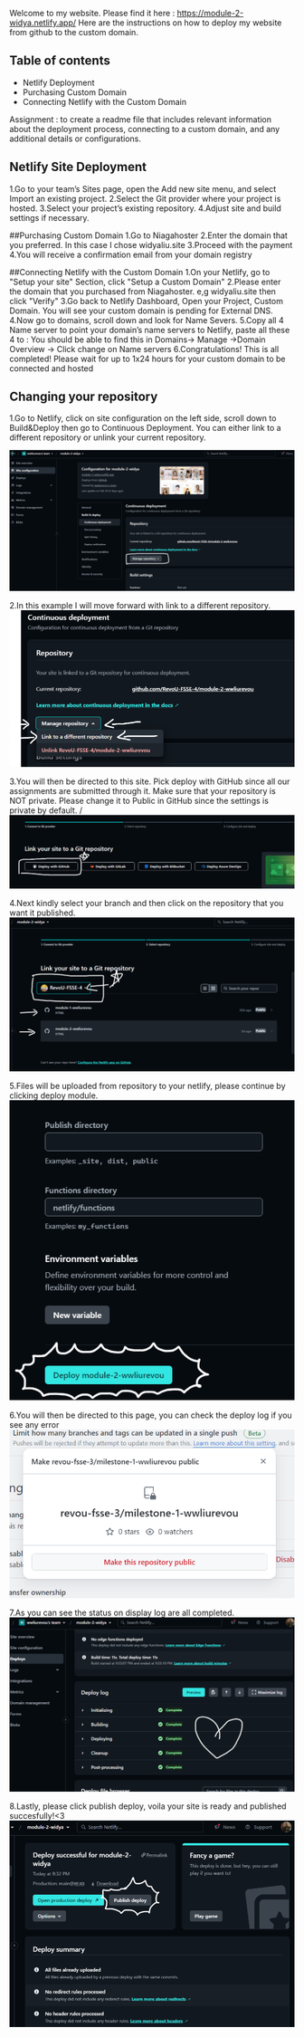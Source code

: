 Welcome to my website.
Please find it here : https://module-2-widya.netlify.app/
Here are the instructions on how to deploy my website from github to the custom domain.

## Table of contents

-  Netlify Deployment
-  Purchasing Custom Domain
-  Connecting Netlify with the Custom Domain

Assignment : to create a readme file that includes relevant information about the deployment process, connecting to a custom domain, and any additional details or configurations.

## Netlify Site Deployment

1.Go to your team’s Sites page, open the Add new site menu, and select Import an existing project.
2.Select the Git provider where your project is hosted.
3.Select your project’s existing repository.
4.Adjust site and build settings if necessary.

##Purchasing Custom Domain
1.Go to Niagahoster
2.Enter the domain that you preferred. In this case I chose widyaliu.site
3.Proceed with the payment
4.You will receive a confirmation email from your domain registry

##Connecting Netlify with the Custom Domain
1.On your Netlify, go to "Setup your site" Section, click "Setup a Custom Domain"
2.Please enter the domain that you purchased from Niagahoster. e,g widyaliu.site then click "Verify"
3.Go back to Netlify Dashboard, Open your Project, Custom Domain. You will see your custom domain is pending for External DNS.
4.Now go to domains, scroll down and look for Name Severs.
5.Copy all 4 Name server to point your domain’s name servers to Netlify, paste all these 4 to :
You should be able to find this in Domains-> Manage ->Domain Overview -> Click change on Name servers
6.Congratulations! This is all completed! Please wait for up to 1x24 hours for your custom domain to be connected and hosted

## Changing your repository

1.Go to Netlify, click on site configuration on the left side, scroll down to Build&Deploy then go to Continuous Deployment.
You can either link to a different repository or unlink your current repository.

![alt text](https://github.com/RevoU-FSSE-4/module-2-wwliurevou/blob/main/asset/manage%20repository.png)

2.In this example I will move forward with link to a different repository.
![alt text](https://github.com/RevoU-FSSE-4/module-2-wwliurevou/blob/main/asset/linktodifferent.png)

3.You will then be directed to this site. Pick deploy with GitHub since all our assignments are submitted through it.
Make sure that your repository is NOT private. Please change it to Public in GitHub since the settings is private by default. /
![alt text](https://github.com/RevoU-FSSE-4/module-2-wwliurevou/blob/main/asset/deploywithgithub.png)

4.Next kindly select your branch and then click on the repository that you want it published.
![alt text](https://github.com/RevoU-FSSE-4/module-2-wwliurevou/blob/main/asset/chooserep.png)

5.Files will be uploaded from repository to your netlify, please continue by clicking deploy module.
![alt text](https://github.com/RevoU-FSSE-4/module-2-wwliurevou/blob/main/asset/deploy.png)

6.You will then be directed to this page, you can check the deploy log if you see any error
![alt text](https://github.com/revou-fsse-3/milestone-1-wwliurevou/blob/main/asset/deploy3.PNG)

7.As you can see the status on display log are all completed.
![alt text](https://github.com/RevoU-FSSE-4/module-2-wwliurevou/blob/main/asset/deploycompleted.png)

8.Lastly, please click publish deploy, voila your site is ready and published succesfully!<3
![alt text](https://github.com/RevoU-FSSE-4/module-2-wwliurevou/blob/main/asset/publishdeploy.png)
